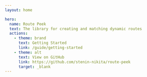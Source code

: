 ```yaml
---
layout: home

hero:
  name: Route Peek
  text: The library for creating and matching dynamic routes
  actions:
    - theme: brand
      text: Getting Started
      link: /guide/getting-started
    - theme: alt
      text: View on GitHub
      link: https://github.com/stenin-nikita/route-peek
      target: _blank
---
```

